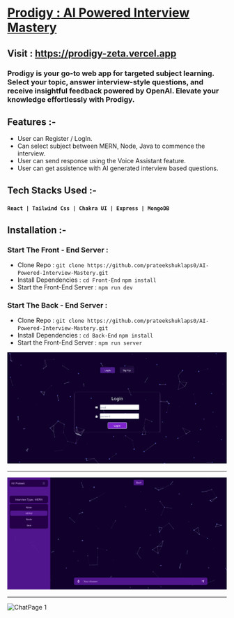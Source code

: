 # [Prodigy : AI Powered Interview Mastery](https://prodigy-zeta.vercel.app/)

## Visit : https://prodigy-zeta.vercel.app

### Prodigy is your go-to web app for targeted subject learning. Select your topic, answer interview-style questions, and receive insightful feedback powered by OpenAI. Elevate your knowledge effortlessly with Prodigy.

## Features :-

- User can Register / LogIn.
- Can select subject between MERN, Node, Java to commence the interview.
- User can send response using the Voice Assistant feature.
- User can get assistence with AI generated interview based questions.

## Tech Stacks Used :-

#### `React | Tailwind Css | Chakra UI | Express | MongoDB`

## Installation :-

### Start The Front - End Server :

- Clone Repo : `git clone https://github.com/prateekshuklaps0/AI-Powered-Interview-Mastery.git`
- Install Dependencies : `cd Front-End` `npm install`
- Start the Front-End Server : `npm run dev`

### Start The Back - End Server :

- Clone Repo : `git clone https://github.com/prateekshuklaps0/AI-Powered-Interview-Mastery.git`
- Install Dependencies : `cd Back-End` `npm install`
- Start the Front-End Server : `npm run server`

![LogIn / Register](./Images/LoginSignup.png)

<hr/>

![ChatPage 1](./Images/ChatPage1.png)

<hr/>

![ChatPage 1](https://ibb.co/xJBHnX9)
